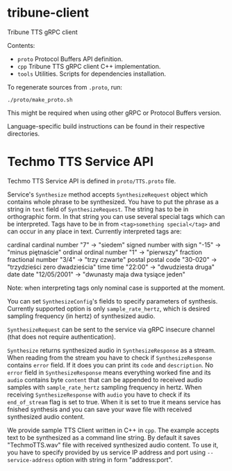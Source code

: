 # tribune-client
Tribune TTS gRPC client

Contents:  
- `proto`   Protocol Buffers API definition.  
- `cpp`     Tribune TTS gRPC client C++ implementation.  
- `tools`   Utilities. Scripts for dependencies installation.  

To regenerate sources from `.proto`, run:
```
./proto/make_proto.sh
```
This might be required when using other gRPC or Protocol Buffers version.

Language-specific build instructions can be found in their respective directories.


# Techmo TTS Service API

Techmo TTS Service API is defined in `proto/TTS.proto` file.

Service's `Synthesize` method accepts `SynthesizeRequest` object which contains whole phrase to be synthesized.
You have to put the phrase as a string in `text` field of `SynthesizeRequest`. The string has to be in orthographic form. In that string you can use several special tags which can be interpreted. Tags have to be in from `<tag>something special</tag>` and can occur in any place in text. Currently interpreted tags are:

cardinal    cardinal number     "<cardinal>7</cardinal>"    -> "siedem"
signed      number with sign    "<signed>-15</signed>"      -> "minus piętnaście"
ordinal     ordinal number      "<ordinal>1</ordinal>"      -> "pierwszy"
fraction    fractional number   "<fraction>3/4</fraction>"  -> "trzy czwarte"
postal      postal code         "<postal>30-020</postal>"   -> "trzydzieści zero dwadzieścia"
time        time                "<time>22:00</time>"        -> "dwudziesta druga"
date        date                "<date>12/05/2001</date>"   -> "dwunasty maja dwa tysiące jeden"

Note: when interpreting tags only nominal case is supported at the moment.

You can set `SynthesizeConfig`'s fields to specify parameters of synthesis. Currently supported option is only `sample_rate_hertz`, which is desired sampling frequency (in hertz) of synthesized audio.

`SynthesizeRequest` can be sent to the service via gRPC insecure channel (that does not require authentication).

`Synthesize` returns synthesized audio in `SynthesizeResponse` as a stream. When reading from the stream you have to check if `SynthesizeResponse` contains `error` field. If it does you can print its `code` and `description`. No `error` field in `SynthesizeResponse` means everything worked fine and its `audio` contains byte `content` that can be appended to received audio samples with `sample_rate_hertz` sampling frequency in hertz. When receiving `SynthesizeResponse` with `audio` you have to check if its `end_of_stream` flag is set to true. When it is set to true it means service has fnished synthesis and you can save your wave file with received synthesized audio content.

We provide sample TTS Client written in C++ in `cpp`. The example accepts text to be synthesized as a command line string. By default it saves "TechmoTTS.wav" file with received synthesized audio content. To use it, you have to specify provided by us service IP address and port using `--service-address` option with string in form "address:port".
